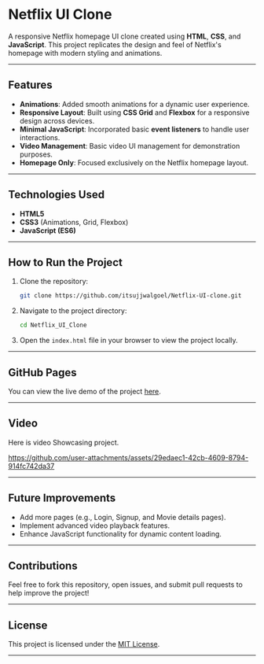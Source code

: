 # Netflix UI Clone

A responsive Netflix homepage UI clone created using **HTML**, **CSS**, and **JavaScript**. This project replicates the design and feel of Netflix's homepage with modern styling and animations.

---

## Features

- **Animations**: Added smooth animations for a dynamic user experience.
- **Responsive Layout**: Built using **CSS Grid** and **Flexbox** for a responsive design across devices.
- **Minimal JavaScript**: Incorporated basic **event listeners** to handle user interactions.
- **Video Management**: Basic video UI management for demonstration purposes.
- **Homepage Only**: Focused exclusively on the Netflix homepage layout.

---

## Technologies Used

- **HTML5**
- **CSS3** (Animations, Grid, Flexbox)
- **JavaScript (ES6)**

---

## How to Run the Project

1. Clone the repository:
   ```bash
   git clone https://github.com/itsujjwalgoel/Netflix-UI-clone.git
   ```

2. Navigate to the project directory:
   ```bash
   cd Netflix_UI_Clone
   ```

3. Open the `index.html` file in your browser to view the project locally.

---

## GitHub Pages

You can view the live demo of the project [here](https://itsujjwalgoel.github.io/Netflix-UI-clone/).  

---

## Video
Here is video Showcasing project.


https://github.com/user-attachments/assets/29edaec1-42cb-4609-8794-914fc742da37



---

## Future Improvements

- Add more pages (e.g., Login, Signup, and Movie details pages).
- Implement advanced video playback features.
- Enhance JavaScript functionality for dynamic content loading.

---

## Contributions

Feel free to fork this repository, open issues, and submit pull requests to help improve the project!

---

## License

This project is licensed under the [MIT License](LICENSE).

---

